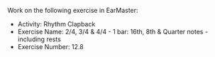 Work on the following exercise in EarMaster:
- Activity: Rhythm Clapback
- Exercise Name: 2/4, 3/4 & 4/4 - 1 bar: 16th, 8th & Quarter notes - including rests
- Exercise Number: 12.8
